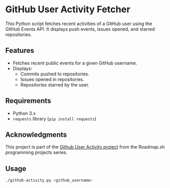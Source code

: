 # GitHub User Activity Fetcher

This Python script fetches recent activities of a GitHub user using the GitHub Events API. It displays push events, issues opened, and starred repositories.

## Features
- Fetches recent public events for a given GitHub username.
- Displays:
  - Commits pushed to repositories.
  - Issues opened in repositories.
  - Repositories starred by the user.

## Requirements
- Python 3.x
- `requests` library (`pip install requests`)
  
## Acknowledgments

This project is part of the [Github User Activity project](https://roadmap.sh/projects/github-user-activity) from the Roadmap.sh programming projects series.

## Usage
```bash
./github-activity.py <github_username>


